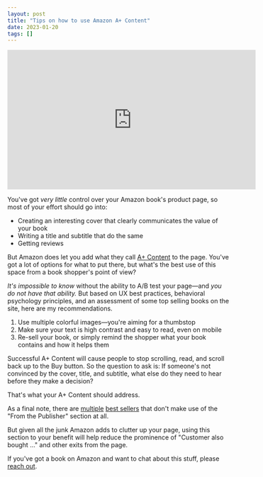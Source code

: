 ```yaml
---
layout: post
title: "Tips on how to use Amazon A+ Content"
date: 2023-01-20
tags: []
---
```


<iframe width="560" height="315" src="https://www.youtube.com/embed/_592eeSwEeE" title="YouTube video player" frameborder="0" allow="accelerometer; autoplay; clipboard-write; encrypted-media; gyroscope; picture-in-picture; web-share" allowfullscreen></iframe>

You've got _very little_ control over your Amazon book's product page, so most of your effort should go into:

- Creating an interesting cover that clearly communicates the value of your book
- Writing a title and subtitle that do the same
- Getting reviews

But Amazon does let you add what they call [A+ Content](https://kdp.amazon.com/en_US/help/topic/GHL7P99B7AA543CN) to the page. You've got a lot of options for what to put there, but what's the best use of this space from a book shopper's point of view?

_It's impossible to know_ without the ability to A/B test your page—and _you do not have that ability._ But based on UX best practices, behavioral psychology principles, and an assessment of some top selling books on the site, here are my recommendations.

1. Use multiple colorful images—you're aiming for a thumbstop
2. Make sure your text is high contrast and easy to read, even on mobile
3. Re-sell your book, or simply remind the shopper what your book contains and how it helps them

Successful A+ Content will cause people to stop scrolling, read, and scroll back up to the Buy button. So the question to ask is: If someone's not convinced by the cover, title, and subtitle, what else do they need to hear before they make a decision?

That's what your A+ Content should address.

As a final note, there are [multiple](https://www.amazon.com/American-Schism-Enlightenments-Secret-Healing/dp/1626348618) [best sellers](https://www.amazon.com/Wind-Change-American-Journey-Post-Soviet/dp/B0BF42W26X/ref=sr_1_1) that don't make use of the "From the Publisher" section at all.

But given all the junk Amazon adds to clutter up your page, using this section to your benefit will help reduce the prominence of "Customer also bought ..." and other exits from the page.

If you've got a book on Amazon and want to chat about this stuff, please [reach out](/contact).
